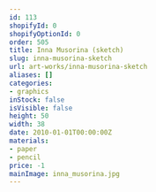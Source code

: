 ```yaml
---
id: 113
shopifyId: 0
shopifyOptionId: 0
order: 505
title: Inna Musorina (sketch)
slug: inna-musorina-sketch
url: art-works/inna-musorina-sketch
aliases: []
categories:
- graphics
inStock: false
isVisible: false
height: 50
width: 38
date: 2010-01-01T00:00:00Z
materials:
- paper
- pencil
price: -1
mainImage: inna_musorina.jpg
---
```

